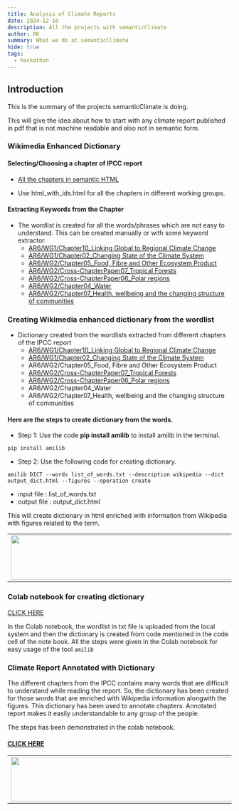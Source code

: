 ```yaml
---
title: Analysis of Climate Reports 
date: 2024-12-10
description: All the projects with semanticClimate
author: RK 
summary: What we do at semanticClimate
hide: true
tags:
  - hackathon
---
```


## Introduction

This is the summary of the projects semanticClimate is doing. 

This will give the idea about how to start with any climate report published in pdf that is not machine readable and also not in semantic form.

### Wikimedia Enhanced Dictionary

#### Selecting/Choosing a chapter of IPCC report

- [All the chapters in semantic HTML](https://github.com/petermr/amilib/tree/main/test/resources/ipcc/cleaned_content)
  
- Use html_with_ids.html for all the chapters in different working groups. 

#### Extracting Keywords from the Chapter

- The wordlist is created for all the words/phrases which are not easy to understand. This can be created manually or with some keyword extractor.
  - [AR6/WG1/Chapter10_Linking Global to Regional Climate Change](https://github.com/semanticClimate/internship_sC/blob/shabnam/IPCC_Chapter10/wordlist.txt)
  - [AR6/WG1/Chapter02_Changing State of the Climate System](https://github.com/semanticClimate/internship_sC/blob/moobashara/IPCC_Chapter/wordlist.txt)
  - [AR6/WG2/Chapter05_Food, Fibre and Other Ecosystem Product](https://github.com/semanticClimate/internship_sC/blob/MEBIN/Wg2Ch5/Wg2Ch5Wordlist.txt)
  - [AR6/WG2/Cross-ChapterPaper07_Tropical Forests](https://github.com/semanticClimate/internship_sC/blob/sharon/Wordlist/Wordlist/wordlist.txt)
  - [AR6/WG2/Cross-ChapterPaper06_Polar regions](https://github.com/semanticClimate/internship_sC/blob/Anudev/wordlist_dictionary/wordlist_output.txt)
  - [AR6/WG2/Chapter04_Water](https://github.com/semanticClimate/internship_sC/blob/Madhan/IPCC_AR6_WG2_Chap04_Specific)
  - [AR6/WG2/Chapter07_Health, wellbeing and the changing structure of communities](https://github.com/semanticClimate/internship_sC/blob/suman/Word_lists.txt)

### Creating Wikimedia enhanced dictionary from the wordlist

- Dictionary created from the wordlists extracted from different chapters of the IPCC report
  - [AR6/WG1/Chapter10_Linking Global to Regional Climate Change](https://github.com/semanticClimate/internship_sC/blob/shabnam/IPCC_Chapter10/wg1chap10_dictionary.html)
  - [AR6/WG1/Chapter02_Changing State of the Climate System](https://github.com/semanticClimate/internship_sC/blob/moobashara/IPCC_Chapter/dictionary.html)
  - AR6/WG2/Chapter05_Food, Fibre and Other Ecosystem Product
  - [AR6/WG2/Cross-ChapterPaper07_Tropical Forests](https://github.com/semanticClimate/internship_sC/blob/sharon/ccpforest.html)
  - [AR6/WG2/Cross-ChapterPaper06_Polar regions](https://github.com/semanticClimate/internship_sC/blob/Anudev/wordlist_dictionary/polar_dict.html)
  - AR6/WG2/Chapter04_Water
  - AR6/WG2/Chapter07_Health, wellbeing and the changing structure of communities



#### Here are the steps to create dictionary from the words.

- Step 1: Use the code **pip install amilib** to install amilib in the terminal.

```pip install amilib```

- Step 2: Use the following code for creating dictionary.

```amilib DICT --words list_of_words.txt --description wikipedia --dict output_dict.html --figures --operation create```

- input file : list_of_words.txt
- output file : output_dict.html

This will create dictionary in html enriched with information from Wikipedia with figures related to the term.

<table>
  <tr>
    <td>
      <img src='{{ "/static/img/dict_pic1.jpg" | url }}' width="500" height="100">
    </td>
  </tr>
</table>

### Colab notebook for creating dictionary

[CLICK HERE](https://colab.research.google.com/drive/1mDJcNLGcsP8XM-fzGP6n6A7ozLlq09bE#scrollTo=IijmJ5rgF0jF)

In the Colab notebook, the wordlist in txt file is uploaded from the local system and then the dictionary is created from code mentioned in the code cell of the note book. All the steps were given in the Colab notebook for easy usage of the tool `amilib`

### Climate Report Annotated with Dictionary

The different chapters from the IPCC contains many words that are difficult to understand while reading the report. So, the dictionary has been created for those words that are enriched with Wikipedia information alongwith the figures. This dictionary has been used to annotate chapters. Annotated report makes it easily understandable to any group of the people.

The steps has been demonstrated in the colab notebook. 

#### [CLICK HERE](https://colab.research.google.com/drive/1Rsf7BtGM5v9LAkKvEcEWbK7fHFDiB0Pd#scrollTo=roxFApmqb4E9)

<table>
  <tr>
    <td>
      <img src='{{ "/static/img/markup_chap03.jpg" | url }}' width="500" height="100">
    </td>
  </tr>
</table>


 




